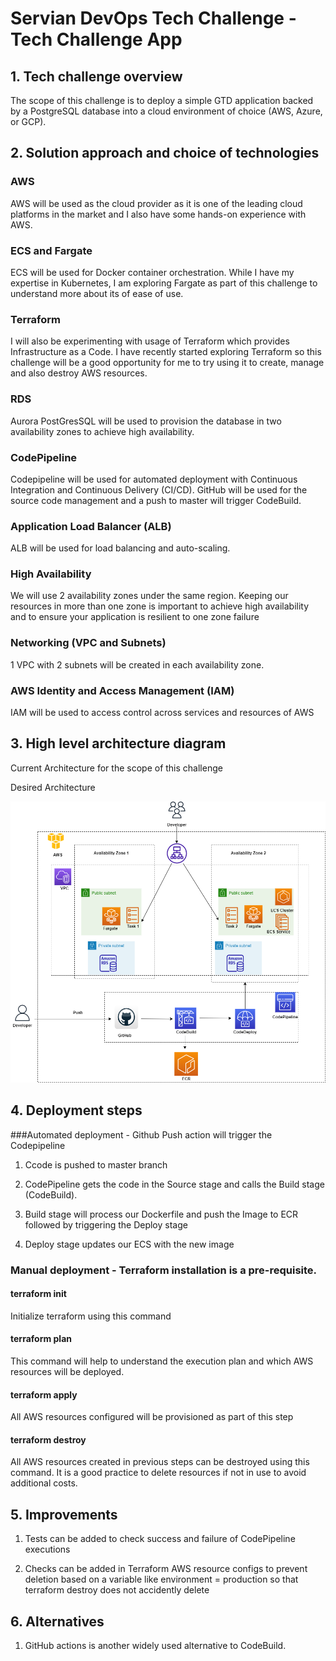 # Servian DevOps Tech Challenge - Tech Challenge App

## 1. Tech challenge overview
The scope of this challenge is to deploy a simple GTD application backed by a PostgreSQL database into a cloud environment of choice (AWS, Azure, or GCP).

## 2. Solution approach and choice of technologies

### AWS 
AWS will be used as the cloud provider as it is one of the leading cloud platforms in the market and I also have some hands-on experience with AWS.

### ECS and Fargate
ECS will be used for Docker container orchestration. While I have my expertise in Kubernetes, I am exploring Fargate as part of this challenge to understand more about its of ease of use.

### Terraform
I will also be experimenting with usage of Terraform which provides Infrastructure as a Code. I have recently started exploring Terraform so this challenge will be a good opportunity for me to try  using it to create, manage and also destroy AWS resources.

### RDS
Aurora PostGresSQL will be used to provision the database in two availability zones to achieve high availability. 

### CodePipeline
Codepipeline will be used for automated deployment with Continuous Integration and Continuous Delivery (CI/CD). GitHub will be used for the source code management and a push to master will trigger CodeBuild. 

### Application Load Balancer (ALB)
ALB will be used for load balancing and auto-scaling.

### High Availability
We will use 2 availability zones under the same region. Keeping our resources in more than one zone is important to achieve high availability and to ensure your application is resilient to one zone failure
 
### Networking (VPC and Subnets)
1 VPC with 2 subnets will be created in each availability zone.

### AWS Identity and Access Management (IAM)
IAM will be used to access control across services and resources of AWS


## 3. High level architecture diagram

Current Architecture for the scope of this challenge 

Desired Architecture

![TechChallengeAppArchitecture.drawio.png](TechChallengeAppArchitecture.drawio.png)

## 4. Deployment steps
###Automated deployment - Github Push action will trigger the Codepipeline
1. Ccode is pushed to master branch

2. CodePipeline gets the code in the Source stage and calls the Build stage (CodeBuild).

3. Build stage will process our Dockerfile and push the Image to ECR followed by triggering the Deploy stage

4. Deploy stage updates our ECS with the new image


### Manual deployment - Terraform installation is a pre-requisite. 

#### terraform init
Initialize terraform using this command

#### terraform plan
This command will help to understand the execution plan and which AWS resources will be deployed.

#### terraform apply
All AWS resources configured will be provisioned as part of this step

#### terraform destroy
All AWS resources created in previous steps can be destroyed using this command. It is a good practice to delete resources if not in use to avoid additional costs.

## 5. Improvements

1. Tests can be added to check success and failure of CodePipeline executions

2. Checks can be added in Terraform AWS resource configs to prevent deletion based on a variable like environment = production so that terraform destroy does not accidently delete

## 6. Alternatives

1. GitHub actions is another widely used alternative to CodeBuild. 